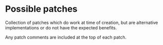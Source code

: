 # Possible patches

Collection of patches which do work at time of creation, but are alternative implementations or do not have the expected benefits.

Any patch comments are included at the top of each patch.
